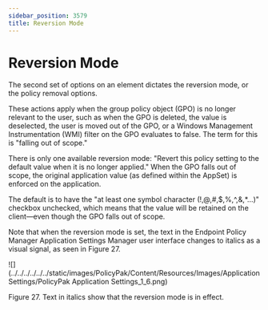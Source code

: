 ```yaml
---
sidebar_position: 3579
title: Reversion Mode
---
```


# Reversion Mode

The second set of options on an element dictates the reversion mode, or the policy removal options.

These actions apply when the group policy object (GPO) is no longer relevant to the user, such as when the GPO is deleted, the value is deselected, the user is moved out of the GPO, or a Windows Management Instrumentation (WMI) filter on the GPO evaluates to false. The term for this is "falling out of scope."

There is only one available reversion mode: "Revert this policy setting to the default value when it is no longer applied." When the GPO falls out of scope, the original application value (as defined within the AppSet) is enforced on the application.

The default is to have the "at least one symbol character (!,@,#,$,%,^,&,\*…)" checkbox unchecked, which means that the value will be retained on the client—even though the GPO falls out of scope.

Note that when the reversion mode is set, the text in the Endpoint Policy Manager Application Settings Manager user interface changes to italics as a visual signal, as seen in Figure 27.

![](../../../../../../static/images/PolicyPak/Content/Resources/Images/ApplicationSettings/PolicyPak Application Settings_1_6.png)

Figure 27. Text in italics show that the reversion mode is in effect.